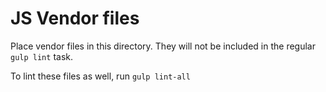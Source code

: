 # JS Vendor files

Place vendor files in this directory. They will not be included in the regular `gulp lint` task.

To lint these files as well, run `gulp lint-all`

